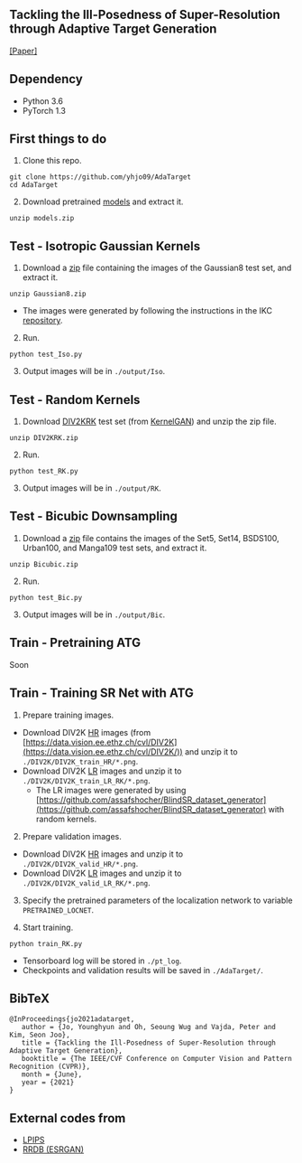 ## Tackling the Ill-Posedness of Super-Resolution through Adaptive Target Generation

[[Paper]](https://openaccess.thecvf.com/content/CVPR2021/html/Jo_Tackling_the_Ill-Posedness_of_Super-Resolution_Through_Adaptive_Target_Generation_CVPR_2021_paper.html)


## Dependency
- Python 3.6
- PyTorch 1.3


## First things to do
1. Clone this repo.
```
git clone https://github.com/yhjo09/AdaTarget
cd AdaTarget
```

2. Download pretrained [models](https://onedrive.live.com/?authkey=%21ANRk6%5FU4aYWdyTM&cid=ADFCB6E1F3CE1167&id=ADFCB6E1F3CE1167%2137325&parId=ADFCB6E1F3CE1167%2137317&o=OneUp) and extract it.
```
unzip models.zip
```


## Test - Isotropic Gaussian Kernels
1. Download a [zip](https://onedrive.live.com/?authkey=%21ANRk6%5FU4aYWdyTM&cid=ADFCB6E1F3CE1167&id=ADFCB6E1F3CE1167%2137323&parId=ADFCB6E1F3CE1167%2137317&o=OneUp) file containing the images of the Gaussian8 test set, and extract it.
```
unzip Gaussian8.zip
```
- The images were generated by following the instructions in the IKC [repository](https://github.com/yuanjunchai/IKC).

2. Run.
```
python test_Iso.py
```

3. Output images will be in `./output/Iso`.


## Test - Random Kernels
1. Download [DIV2KRK](http://www.wisdom.weizmann.ac.il/~vision/kernelgan/DIV2KRK_public.zip) test set (from [KernelGAN](https://github.com/sefibk/KernelGAN)) and unzip the zip file.
```
unzip DIV2KRK.zip
```

2. Run.
```
python test_RK.py
```

3. Output images will be in `./output/RK`.


## Test - Bicubic Downsampling
1. Download a [zip](https://onedrive.live.com/?authkey=%21ANRk6%5FU4aYWdyTM&cid=ADFCB6E1F3CE1167&id=ADFCB6E1F3CE1167%2137322&parId=ADFCB6E1F3CE1167%2137317&o=OneUp) file contains the images of the Set5, Set14, BSDS100, Urban100, and Manga109 test sets, and extract it.
```
unzip Bicubic.zip
```

2. Run.
```
python test_Bic.py
```

3. Output images will be in `./output/Bic`.


## Train - Pretraining ATG
Soon


## Train - Training SR Net with ATG
1. Prepare training images. 
- Download DIV2K [HR](http://data.vision.ee.ethz.ch/cvl/DIV2K/DIV2K_train_HR.zip) images (from [https://data.vision.ee.ethz.ch/cvl/DIV2K](https://data.vision.ee.ethz.ch/cvl/DIV2K/)) and unzip it to `./DIV2K/DIV2K_train_HR/*.png`.
- Download DIV2K [LR](https://onedrive.live.com/?authkey=%21ANRk6%5FU4aYWdyTM&cid=ADFCB6E1F3CE1167&id=ADFCB6E1F3CE1167%2137327&parId=ADFCB6E1F3CE1167%2137317&o=OneUp) images and unzip it to `./DIV2K/DIV2K_train_LR_RK/*.png`.
  - The LR images were generated by using [https://github.com/assafshocher/BlindSR_dataset_generator](https://github.com/assafshocher/BlindSR_dataset_generator) with random kernels.

2. Prepare validation images.
- Download DIV2K [HR](http://data.vision.ee.ethz.ch/cvl/DIV2K/DIV2K_valid_HR.zip) images and unzip it to `./DIV2K/DIV2K_valid_HR/*.png`.
- Download DIV2K [LR](https://onedrive.live.com/?authkey=%21ANRk6%5FU4aYWdyTM&cid=ADFCB6E1F3CE1167&id=ADFCB6E1F3CE1167%2137319&parId=ADFCB6E1F3CE1167%2137317&o=OneUp) images and unzip it to `./DIV2K/DIV2K_valid_LR_RK/*.png`.

3. Specify the pretrained parameters of the localization network to variable `PRETRAINED_LOCNET`.

4. Start training.
```
python train_RK.py
```
- Tensorboard log will be stored in `./pt_log`.
- Checkpoints and validation results will be saved in `./AdaTarget/`.




## BibTeX
```
@InProceedings{jo2021adatarget,
   author = {Jo, Younghyun and Oh, Seoung Wug and Vajda, Peter and Kim, Seon Joo},
   title = {Tackling the Ill-Posedness of Super-Resolution through Adaptive Target Generation},
   booktitle = {The IEEE/CVF Conference on Computer Vision and Pattern Recognition (CVPR)},
   month = {June},
   year = {2021}
}
```


## External codes from
- [LPIPS](https://github.com/richzhang/PerceptualSimilarity)
- [RRDB (ESRGAN)](https://github.com/xinntao/ESRGAN)
